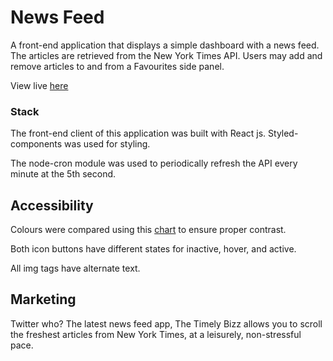 # News Feed

A front-end application that displays a simple dashboard with a news feed. The articles are retrieved from the New York Times API. Users may add and remove articles to and from a Favourites side panel.

View live [here](https://what-is-new.vercel.app/)

### Stack

The front-end client of this application was built with React js. Styled-components was used for styling.

The node-cron module was used to periodically refresh the API every minute at the 5th second.

## Accessibility

Colours were compared using this [chart](https://toolness.github.io/accessible-color-matrix/?n=white&n=light&n=bright&n=medium&n=dark&n=black&v=FFFFFF&v=D4F9F3&v=016099&v=FFD6D4&v=9143DF&v=000000) to ensure proper contrast.

Both icon buttons have different states for inactive, hover, and active.

All img tags have alternate text.

## Marketing

Twitter who? The latest news feed app, The Timely Bizz allows you to scroll the freshest articles from New York Times, at a leisurely, non-stressful pace.
